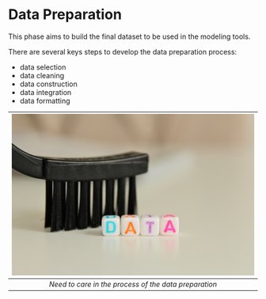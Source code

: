 Data Preparation
======================

This phase aims to build the final dataset to be used in the modeling tools.

There are several keys steps to develop the data preparation process:
- data selection
- data cleaning
- data construction
- data integration
- data formatting

| ![data_preparation.png](/images/data_preparation.png) | 
|:--:| 
| *Need to care in the process of the data preparation* |
